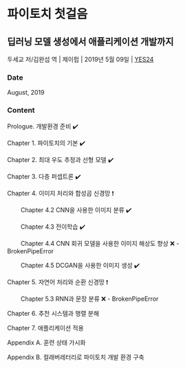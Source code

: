 # 파이토치 첫걸음
## 딥러닝 모델 생성에서 애플리케이션 개발까지

두세교 저/김완섭 역 | 제이펍 | 2019년 5월 09일 | [YES24](http://www.yes24.com/Product/Goods/72307730)

### Date

August, 2019

### Content
Prologue. 개발환경 준비 :heavy_check_mark:

Chapter 1. 파이토치의 기본 :heavy_check_mark:

Chapter 2. 최대 우도 추정과 선형 모델 :heavy_check_mark:

Chapter 3. 다층 퍼셉트론 :heavy_check_mark:

Chapter 4. 이미지 처리와 합성곱 신경망 :heavy_exclamation_mark:

&nbsp; &nbsp; &nbsp; &nbsp; Chapter 4.2 CNN을 사용한 이미지 분류 :heavy_check_mark:

&nbsp; &nbsp; &nbsp; &nbsp; Chapter 4.3 전이학습 :heavy_check_mark:

&nbsp; &nbsp; &nbsp; &nbsp; Chapter 4.4 CNN 회귀 모델을 사용한 이미지 해상도 향상 :x: - BrokenPipeError

&nbsp; &nbsp; &nbsp; &nbsp; Chapter 4.5 DCGAN을 사용한 이미지 생성 :heavy_check_mark:

Chapter 5. 자연어 처리와 순환 신경망 :heavy_exclamation_mark:

&nbsp; &nbsp; &nbsp; &nbsp; Chapter 5.3 RNN과 문장 분류 :x: - BrokenPipeError

Chapter 6. 추천 시스템과 행렬 분해

Chapter 7. 애플리케이션 적용

Appendix A. 훈련 상태 가시화

Appendix B. 컬래버레터리로 파이토치 개발 환경 구축
